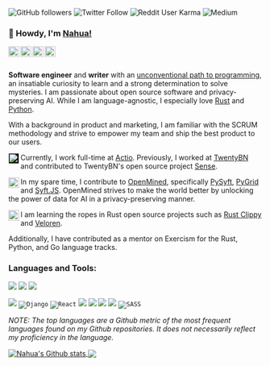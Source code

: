 ![GitHub followers](https://img.shields.io/github/followers/nahuakang?logo=github&style=for-the-badge)
![Twitter Follow](https://img.shields.io/twitter/follow/nahuakang?color=%231DA1F2&logo=Twitter&logoColor=%231DA1F2&style=for-the-badge)
![Reddit User Karma](https://img.shields.io/reddit/user-karma/combined/nahuak?logo=reddit&style=for-the-badge)
![Medium](https://img.shields.io/badge/medium-%2312100E.svg?&style=for-the-badge&logo=medium&logoColor=white)

### 👋 Howdy, I'm [Nahua!](https://www.nahua.dev/)

<a href="https://twitter.com/nahuakang">
  <img align="left" alt="Nahua's Twitter" width="21px" src="https://cdn.jsdelivr.net/npm/simple-icons@v3/icons/twitter.svg"/>
</a>
<a href="https://www.linkedin.com/in/nahuakang/">
  <img align="left" alt="Nahua's LinkedIn" width="21px" src="https://unpkg.com/simple-icons@v3/icons/linkedin.svg"/>
</a>
<a href="https://www.nahua.dev/">
  <img align="left" alt="Nahua's Personal Blog" width="21px" src="https://cdn.jsdelivr.net/npm/simple-icons@v3/icons/hugo.svg"/>
</a>
<a href="https://medium.com/@nahua">
  <img align="left" alt="Nahua's Medium" width="21px" src="https://cdn.jsdelivr.net/npm/simple-icons@v3/icons/medium.svg"/>
</a>

<br />
<br />

**Software engineer** and **writer** with an [unconventional path to programming](https://www.nahua.dev/posts/my-path-to-programming/), an insatiable curiosity to learn and a strong determination to solve mysteries. I am passionate about open source software and privacy-preserving AI. While I am language-agnostic, I especially love [Rust](https://www.rust-lang.org/) and [Python](https://www.python.org/).

With a background in product and marketing, I am familiar with the SCRUM methodology and strive to empower my team and ship the best product to our users.

<img align="left" alt="TwentyBN" width="21px" src="https://raw.githubusercontent.com/nahuakang/nahuakang/master/assets/twenty-bn.svg" style="background-color:black;"/> Currently, I work full-time at [Actio](https://www.actio.com/en/). Previously, I worked at [TwentyBN](https://20bn.com/) and contributed to TwentyBN's open source project [Sense](https://github.com/TwentyBN/sense).

<img align="left" alt="OpenMined" width="21px" src="https://raw.githubusercontent.com/nahuakang/nahuakang/master/assets/openmined.svg"/> In my spare time, I contribute to [OpenMined](https://www.openmined.org/), specifically [PySyft](https://github.com/OpenMined/PySyft), [PyGrid](https://github.com/OpenMined/PyGrid) and [Syft.JS](https://github.com/OpenMined/syft.js). OpenMined strives to make the world better by unlocking the power of data for AI in a privacy-preserving manner.

<img align="left" alt="OpenMined" width="21px" src="https://raw.githubusercontent.com/nahuakang/nahuakang/master/assets/rust.svg"/> I am learning the ropes in Rust open source projects such as [Rust Clippy](https://github.com/rust-lang/rust-clippy) and [Veloren](https://gitlab.com/veloren/veloren).

Additionally, I have contributed as a mentor on Exercism for the Rust, Python, and Go language tracks.

### Languages and Tools:
<!-- https://github.com/Ileriayo/markdown-badges -->

<code><img src="https://img.shields.io/badge/rust-%23000000.svg?&style=for-the-badge&logo=rust&logoColor=white"/></code>
<code><img src="https://img.shields.io/badge/python%20-%2314354C.svg?&style=for-the-badge&logo=python&logoColor=white"></code>
<code><img src="https://img.shields.io/badge/javascript%20-%23323330.svg?&style=for-the-badge&logo=javascript&logoColor=%23F7DF1E"></code>

<code><img src="https://img.shields.io/badge/flask%20-%23000.svg?&style=for-the-badge&logo=flask&logoColor=white"></code>
<code><img alt="Django" src="https://img.shields.io/badge/django%20-%23092E20.svg?&style=for-the-badge&logo=django&logoColor=white"/></code>
<code><img alt="React" src="https://img.shields.io/badge/react%20-%2320232a.svg?&style=for-the-badge&logo=react&logoColor=%2361DAFB"/></code>
<code><img src="https://img.shields.io/badge/git%20-%23F05033.svg?&style=for-the-badge&logo=git&logoColor=white"/></code>
<code><img src="https://img.shields.io/badge/docker%20-%230db7ed.svg?&style=for-the-badge&logo=docker&logoColor=white"/></code>
<code><img src ="https://img.shields.io/badge/postgres-%23316192.svg?&style=for-the-badge&logo=postgresql&logoColor=white"/></code>
<code><img src ="https://img.shields.io/badge/sqlite-%2307405e.svg?&style=for-the-badge&logo=sqlite&logoColor=white"/></code>
<code><img alt="SASS" src="https://img.shields.io/badge/SASS%20-hotpink.svg?&style=for-the-badge&logo=SASS&logoColor=white"/></code>

*NOTE: The top languages are a Github metric of the most frequent languages found on my Github repositories. It does not necessarily reflect my proficiency in the language.*


<a href="https://github.com/nahuakang/github-readme-stats">
  <img align="center" src="https://github-readme-stats.nahua.vercel.app/api?username=nahuakang&show_icons=true&include_all_commits=true&theme=dark" alt="Nahua's Github stats"/>
</a>
<a href="https://github.com/nahuakang/github-readme-stats">
  <img align="center" src="https://github-readme-stats.nahua.vercel.app/api/top-langs/?username=nahuakang&layout=compact&theme=dark"/>
</a>
